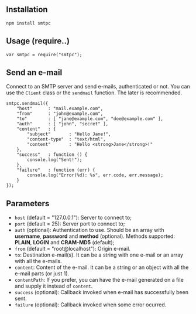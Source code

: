 ## Installation

    npm install smtpc

## Usage (require..)

    var smtpc = require("smtpc");

## Send an e-mail

Connect to an SMTP server and send e-mails, authenticated or not. You can use the `Client` class
or the `sendmail` function. The later is recommended.

    smtpc.sendmail({
    	"host"		: "mail.example.com",
    	"from"		: "john@example.com",
    	"to"		: [ "jane@example.com", "doe@example.com" ],
    	"auth"		: [ "john", "secret" ],
    	"content"	: {
    		"subject"		: "Hello Jane!",
    		"content-type"	: "text/html",
    		"content"		: "Hello <strong>Jane</strong>!"
    	},
    	"success"	: function () {
    		console.log("Sent!");
    	},
    	"failure"	: function (err) {
    		console.log("Error(%d): %s", err.code, err.message);
    	}
    });

## Parameters

- `host` (default = "127.0.0.1"): Server to connect to;
- `port` (default = 25): Server port to connect to;
- `auth` (optional): Authentication to use. Should be an array with **username**, **password** and
  **method** (optional). Methods supported: **PLAIN**, **LOGIN** and **CRAM-MD5** (default);
- `from` (default = "root@localhost"): Origin e-mail.
- `to`: Destination e-mail(s). It can be a string with one e-mail or an array with all the e-mails.
- `content`: Content of the e-mail. It can be a string or an object with all the e-mail parts (or just 1).
- `contentPath`: If you prefer, you can have the e-mail generated on a file and supply it instead of `content`.
- `success` (optional): Callback invoked when e-mail has successfully been sent.
- `failure` (optional): Callback invoked when some error ocurred.
